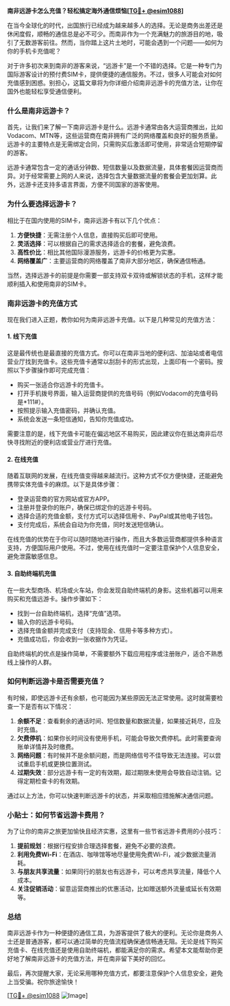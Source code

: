 **南非远游卡怎么充值？轻松搞定海外通信烦恼[[TG💪+ @esim1088](https://t.me/s/esim1088)]**

在当今全球化的时代，出国旅行已经成为越来越多人的选择。无论是商务出差还是休闲度假，顺畅的通信总是必不可少。而南非作为一个充满魅力的旅游目的地，吸引了无数游客前往。然而，当你踏上这片土地时，可能会遇到一个问题——如何为你的手机卡充值呢？

对于许多初次来到南非的游客来说，“远游卡”是一个不错的选择。它是一种专门为国际游客设计的预付费SIM卡，提供便捷的通信服务。不过，很多人可能会对如何充值感到困惑。别担心，这篇文章将为你详细介绍南非远游卡的充值方法，让你在国外也能轻松享受通信便利。

### **什么是南非远游卡？**

首先，让我们来了解一下南非远游卡是什么。远游卡通常由各大运营商推出，比如Vodacom、MTN等，这些运营商在南非拥有广泛的网络覆盖和良好的服务质量。远游卡的主要特点是无需绑定合同，只需购买后激活即可使用，非常适合短期停留的游客。

远游卡通常包含一定的通话分钟数、短信数量以及数据流量，具体套餐因运营商而异。对于经常需要上网的人来说，选择包含大量数据流量的套餐会更加划算。此外，远游卡还支持多语言界面，方便不同国家的游客使用。

### **为什么要选择远游卡？**

相比于在国内使用的SIM卡，南非远游卡有以下几个优点：

1. **方便快捷**：无需注册个人信息，直接购买后即可使用。
2. **灵活选择**：可以根据自己的需求选择适合的套餐，避免浪费。
3. **高性价比**：相比其他国际漫游服务，远游卡的价格更为实惠。
4. **网络覆盖广**：主要运营商的网络覆盖了南非大部分地区，确保通信畅通。

当然，选择远游卡的前提是你需要一部支持双卡双待或解锁状态的手机，这样才能顺利插入和使用南非的SIM卡。

### **南非远游卡的充值方式**

现在我们进入正题，教你如何为南非远游卡充值。以下是几种常见的充值方法：

#### **1. 线下充值**
这是最传统也是最直接的充值方式。你可以在南非当地的便利店、加油站或者电信营业厅找到充值卡。这些充值卡通常以刮刮卡的形式出现，上面印有一个密码。按照以下步骤操作即可完成充值：

- 购买一张适合你远游卡的充值卡。
- 打开手机拨号界面，输入运营商提供的充值号码（例如Vodacom的充值号码是*111#）。
- 按照提示输入充值密码，并确认充值。
- 系统会发送一条短信通知，告知你充值成功。

需要注意的是，线下充值卡可能在偏远地区不易购买，因此建议你在抵达南非后尽快寻找附近的便利店或营业厅进行充值。

#### **2. 在线充值**
随着互联网的发展，在线充值变得越来越流行。这种方式不仅方便快捷，还能避免携带实体充值卡的麻烦。以下是具体步骤：

- 登录运营商的官方网站或官方APP。
- 注册并登录你的账户，确保已绑定你的远游卡号码。
- 选择合适的充值金额，支付方式可以选择信用卡、PayPal或其他电子钱包。
- 支付完成后，系统会自动为你充值，同时发送短信确认。

在线充值的优势在于你可以随时随地进行操作，而且大多数运营商都提供多种语言支持，方便国际用户使用。不过，使用在线充值时一定要注意保护个人信息安全，避免泄露敏感信息。

#### **3. 自助终端机充值**
在一些大型商场、机场或火车站，你会发现自助终端机的身影。这些机器可以用来购买和充值远游卡。操作步骤如下：

- 找到一台自助终端机，选择“充值”选项。
- 输入你的远游卡号码。
- 选择充值金额并完成支付（支持现金、信用卡等多种方式）。
- 充值成功后，你会收到一张收据作为凭证。

自助终端机的优点是操作简单，不需要额外下载应用程序或注册账户，适合不熟悉线上操作的人群。

### **如何判断远游卡是否需要充值？**

有时候，即使远游卡还有余额，也可能因为某些原因无法正常使用。这时就需要检查一下是否有以下情况：

1. **余额不足**：查看剩余的通话时间、短信数量和数据流量，如果接近耗尽，应及时充值。
2. **欠费停机**：如果你长时间没有使用手机，可能会导致欠费停机。此时需要查询账单详情并及时缴费。
3. **网络问题**：有时候并不是余额问题，而是网络信号不佳导致无法连接。可以尝试重启手机或更换位置测试。
4. **过期失效**：部分远游卡有一定的有效期，超过期限未使用会导致自动注销。记得定期检查卡的有效期。

通过以上方法，你可以快速判断远游卡的状态，并采取相应措施解决通信问题。

### **小贴士：如何节省远游卡费用？**

为了让你的南非之旅更加愉快且经济实惠，这里有一些节省远游卡费用的小技巧：

1. **提前规划**：根据行程安排合理选择套餐，避免不必要的浪费。
2. **利用免费Wi-Fi**：在酒店、咖啡馆等地尽量使用免费Wi-Fi，减少数据流量消耗。
3. **与朋友共享流量**：如果同行的朋友也有远游卡，可以考虑共享流量，降低个人成本。
4. **关注促销活动**：留意运营商推出的优惠活动，比如赠送额外流量或延长有效期等。

### **总结**

南非远游卡作为一种便捷的通信工具，为游客提供了极大的便利。无论你是商务人士还是普通游客，都可以通过简单的充值流程确保通信畅通无阻。无论是线下购买充值卡、在线充值还是使用自助终端机，都能满足你的需求。希望本文能帮助你更好地了解南非远游卡的充值方法，并在南非留下美好的回忆。

最后，再次提醒大家，无论采用哪种充值方式，都要注意保护个人信息安全，避免上当受骗。祝你旅途愉快！

[[TG💪+ @esim1088](https://t.me/s/esim1088) ![Image](https://i.postimg.cc/4NQfJmqS/Snipaste-2025-05-13-00-14-12.png)]